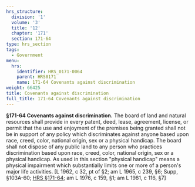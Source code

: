 ```yaml
---
hrs_structure:
  division: '1'
  volume: '3'
  title: '12'
  chapter: '171'
  section: 171-64
type: hrs_section
tags:
  - Government
menu:
  hrs:
    identifier: HRS_0171-0064
    parent: HRS0171
    name: 171-64 Covenants against discrimination
weight: 66425
title: Covenants against discrimination
full_title: 171-64 Covenants against discrimination
---
```

**§171-64 Covenants against discrimination.** The board of land and natural resources shall provide in every patent, deed, lease, agreement, license, or permit that the use and enjoyment of the premises being granted shall not be in support of any policy which discriminates against anyone based upon race, creed, color, national origin, sex or a physical handicap. The board shall not dispose of any public land to any person who practices discrimination based upon race, creed, color, national origin, sex or a physical handicap. As used in this section "physical handicap" means a physical impairment which substantially limits one or more of a person's major life activities. [L 1962, c 32, pt of §2; am L 1965, c 239, §6; Supp, §103A-60; [HRS §171-64](/title-12/chapter-171/section-171-64/); am L 1976, c 159, §1; am L 1981, c 116, §7]